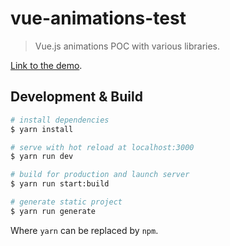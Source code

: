 # vue-animations-test

> Vue.js animations POC with various libraries.

[Link to the demo](https://vue-animations-test.netlify.com/).

## Development & Build

``` bash
# install dependencies
$ yarn install

# serve with hot reload at localhost:3000
$ yarn run dev

# build for production and launch server
$ yarn run start:build

# generate static project
$ yarn run generate
```

Where ```yarn``` can be replaced by ```npm```.
